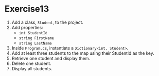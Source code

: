 # Exercise13

1. Add a class, `Student`, to the project.
2. Add properties:
    - `int StudentId`
    - `string FirstName`
    - `string LastName`
3. Inside `Program.cs`, instantiate a `Dictionary<int, Student>`.
4. Add at least three students to the map using their StudentId as the key.
5. Retrieve one student and display them.
6. Delete one student.
7. Display all students.